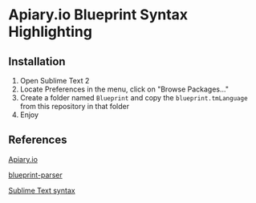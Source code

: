 Apiary.io Blueprint Syntax Highlighting
=======================================

Installation
------------

1. Open Sublime Text 2
2. Locate Preferences in the menu, click on "Browse Packages..."
3. Create a folder named `Blueprint` and copy the `blueprint.tmLanguage` from this repository in that folder
4. Enjoy

References
----------
[Apiary.io](http://apiary.io/blueprint)

[blueprint-parser](https://github.com/apiaryio/blueprint-parser)

[Sublime Text syntax](http://docs.sublimetext.info/en/latest/reference/syntaxdefs.html)
